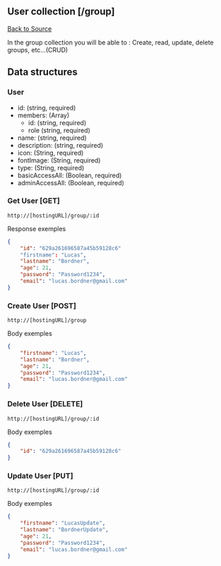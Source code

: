 ## User collection [/group]
[Back to Source](../README.md)

In the group collection you will be able to : Create, read, update, delete groups, etc...(CRUD)

## Data structures

### User

+ id: (string, required)
+ members: (Array)
  + id: (string, required)
  + role (string, required)
+ name: (string, required)
+ description: (string, required)
+ icon: (String, required)
+ fontImage: (String, required)
+ type: (String, required)
+ basicAccessAll: (Boolean, required)
+ adminAccessAll: (Boolean, required)

### Get User [GET]

```
http://[hostingURL]/group/:id
````
Response exemples
```json
{
    "id": "629a261696587a45b59128c6"
    "firstname": "Lucas",
    "lastname": "Bordner",
    "age": 21,
    "password": "Password1234",
    "email": "lucas.bordner@gmail.com"
}
```

### Create User [POST]

```
http://[hostingURL]/group
````
Body exemples
```json
{
    "firstname": "Lucas",
    "lastname": "Bordner",
    "age": 21,
    "password": "Password1234",
    "email": "lucas.bordner@gmail.com"
}
```

### Delete User [DELETE]

```
http://[hostingURL]/group/:id
````
Body exemples
```json
{
    "id": "629a261696587a45b59128c6"
}
```

### Update User [PUT]

```
http://[hostingURL]/group/:id
````
Body exemples
```json
{
    "firstname": "LucasUpdate",
    "lastname": "BordnerUpdate",
    "age": 21,
    "password": "Password1234",
    "email": "lucas.bordner@gmail.com"
}
```